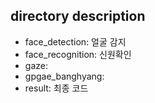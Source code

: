 ## directory description
* face_detection: 얼굴 감지
* face_recognition: 신원확인
* gaze:
* gpgae_banghyang:
* result: 최종 코드
